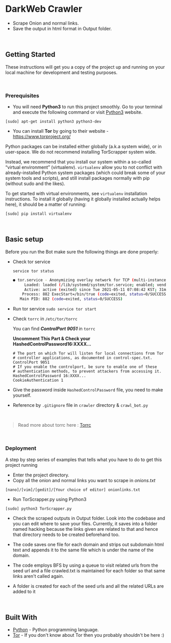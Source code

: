 # DarkWeb Crawler
* Scrape Onion and normal links.
* Save the output in html format in Output folder.

<br/>

## Getting Started

These instructions will get you a copy of the project up and running on your local machine for development and testing purposes.

<br/>

### Prerequisites

* You will need **Python3** to run this project smoothly. Go to your terminal and execute the following command or visit [Python3](https://www.python.org/download/releases/3.0/) website.

```
[sudo] apt-get install python3 python3-dev
```

* You can install **Tor** by going to their website - https://www.torproject.org/


Python packages can be installed either globally (a.k.a system wide), or in user-space. We do not recommend installing TorScrapper system wide.

Instead, we recommend that you install our system within a so-called “virtual environment” (virtualenv). `virtualenv` allow you to not conflict with already-installed Python system packages (which could break some of your system tools and scripts), and still install packages normally with pip (without sudo and the likes).

To get started with virtual environments, see `virtualenv` installation instructions. To install it globally (having it globally installed actually helps here), it should be a matter of running:

```
[sudo] pip install virtualenv
```
<br/>

## Basic setup

Before you run the Bot make sure the following things are done properly:

* Check tor service

  `service tor status`

  ```bash
  ● tor.service - Anonymizing overlay network for TCP (multi-instance-master)
       Loaded: loaded (/lib/systemd/system/tor.service; enabled; vendor preset: enabled)
       Active: active (exited) since Tue 2021-05-11 07:08:42 KST; 31min ago
      Process: 882 ExecStart=/bin/true (code=exited, status=0/SUCCESS)
     Main PID: 882 (code=exited, status=0/SUCCESS)

* Run tor service
`sudo service tor start`

* Check `torrc` in `/etc/tor/torrc`

  You can find _**ControlPort 9051**_ in `torrc`

  **Uncomment This Part & Check your HashedControlPassword16:XXXX...**

  ```
  # The port on which Tor will listen for local connections from Tor
  # controller applications, as documented in control-spec.txt.
  ControlPort 9051
  # If you enable the controlport, be sure to enable one of these
  # authentication methods, to prevent attackers from accessing it.
  HashedControlPassword 16:XXXX...
  CookieAuthentication 1
  ```

* Give the password inside `HashedControlPassword` file, you need to make yourself.

* Reference by `.gitignore` file in `crawler` directory & `crawl_bot.py`

<br/>

>  Read more about torrc here : [Torrc](https://github.com/ConanKapoor/TorScrapper/blob/master/Tor.md)

<br/>

### Deployment

A step by step series of examples that tells what you have to do to get this project running

* Enter the project directory.
* Copy all the onion and normal links you want to scrape in _onions.txt_

```
[nano]/[vim]/[gedit]/[Your choice of editor] onionlinks.txt
```

* Run TorScrapper.py using Python3

```
[sudo] python3 TorScrapper.py
```

* Check the scraped outputs in Output folder. Look into the codebase and you can edit where to save your files. Currently, it saves into a folder named hacking because the links given are related to that and hence that directory needs to be created beforehand too.

* The code saves one file for each domain and strips out subdomain html text and appends it to the same file which is under the name of the domain.

* The code employs BFS by using a queue to visit related urls from the seed url and a file crawled.txt is maintained for each folder so that same links aren't called again.

* A folder is created for each of the seed urls and all the related URLs are added to it

<br/>

## Built With

* [Python](https://www.python.org/) - Python programming language.
* [Tor](https://www.torproject.org/) - If you don't know about Tor then you probably shouldn't be here :)

<br/>